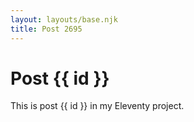 ```yaml
---
layout: layouts/base.njk
title: Post 2695
---
```


# Post {{ id }}

This is post {{ id }} in my Eleventy project.
